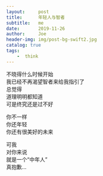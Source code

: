 ```yaml
---
layout:     post
title:      年轻人与智者
subtitle:   me
date:       2019-11-26
author:     Joe
header-img: img/post-bg-swift2.jpg
catalog: true
tags:
    -  think
---
```


不晓得什么时候开始  
我已经不再渴望智者来给我指引了  
总觉得  
道理明明都知道  
可是终究还是过不好  

你不一样  
你还年轻  
你还有很美好的未来  

可我  
对你来说  
就是一个“中年人”  
真抱歉...   
